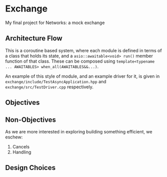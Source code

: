 # Exchange

My final project for Networks: a mock exchange

## Architecture Flow

This is a coroutine based system, where each module is defined in terms of a class that holds its state, and a `asio::awaitable<void> run()` member function of that class. These can be composed using `template<typename ... AWAITABLES> when_all(AWAITABLES&&...)`.

An example of this style of module, and an example driver for it, is given in `exchange/include/TestAsyncApplication.hpp` and `exchange/src/TestDriver.cpp` respectively.

## Objectives

## Non-Objectives

As we are more interested in exploring building something efficient, we eschew:

1. Cancels
2. Handling

## Design Choices